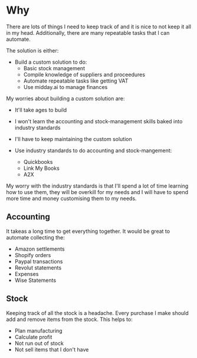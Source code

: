 # Why

There are lots of things I need to keep track of and it is nice to not keep it all in my head. Additionally, there are many repeatable tasks that I can automate.

The solution is either:

- Build a custom solution to do:
  - Basic stock management
  - Compile knowledge of suppliers and proceedures
  - Automate repeatable tasks like getting VAT
  - Use midday.ai to manage finances

My worries about building a custom solution are:

- It'll take ages to build
- I won't learn the accounting and stock-management skills baked into industry standards
- I'll have to keep maintaining the custom solution
  
- Use industry standards to do accounting and stock-mangement:
  - Quickbooks
  - Link My Books
  - A2X

My worry with the industry standards is that I'll spend a lot of time learning how to use them, they will be overkill for my needs and I will have to spend more time and money customising them to my needs.

## Accounting

It takeas a long time to get everything together. It would be great to automate collecting the:

- Amazon settlements
- Shopify orders
- Paypal transactions
- Revolut statements
- Expenses
- Wise Statements

## Stock

Keeping track of all the stock is a headache. Every purchase I make should add and remove items from the stock. This helps to:

- Plan manufacturing
- Calculate profit
- Not run out of stock
- Not sell items that I don't have
